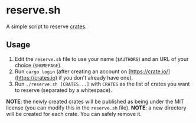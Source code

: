 # reserve.sh

A simple script to reserve [crates](https://crates.io/).

## Usage

1) Edit the `reserve.sh` file to use your name (`$AUTHORS`) and an URL of your choice (`$HOMEPAGE`).
2) Run `cargo login` (after creating an account on [https://crate.io/](https://crates.io) if you don't already have one).
3) Run `./reserve.sh [CRATES...]` with `CRATES` as the list of crates you want to reserve (separated by a whitespace).

**NOTE**: the newly created crates will be published as being under the MIT license (you can modify this in the `reserve.sh` file).
**NOTE**: a new directory will be created for each crate. You can safely remove it.
